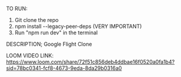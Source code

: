 TO RUN:

1. Git clone the repo
2. npm install --legacy-peer-deps (VERY IMPORTANT)
3. Run "npm run dev" in the terminal

DESCRIPTION;
Google Flight Clone

LOOM VIDEO LINK: https://www.loom.com/share/72f51c856deb4ddbae16f0520a0fa1b4?sid=78bc0341-fcf8-4673-9eda-8da29b0316a0
